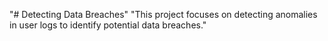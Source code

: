 "# Detecting Data Breaches" 
"This project focuses on detecting anomalies in user logs to identify potential data breaches." 
